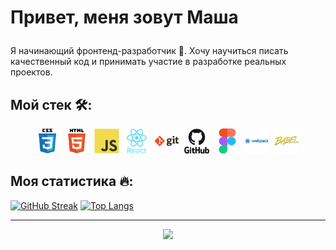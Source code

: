 # Привет, меня зовут Маша <img src="https://media.giphy.com/media/LrA52Vvwun7t0qVxYM/giphy.gif" alt="" width="100"/></p>
Я начинающий фронтенд-разработчик 🚀. Хочу научиться писать качественный код и принимать участие в разработке реальных проектов.

## Мой стек :hammer_and_wrench::
<div align="center">
    <img src="https://raw.githubusercontent.com/devicons/devicon/master/icons/css3/css3-original-wordmark.svg" width="40" height="40">&nbsp;
    <img src="https://raw.githubusercontent.com/devicons/devicon/master/icons/html5/html5-original-wordmark.svg" width="40" height="40">&nbsp;
    <img src="https://raw.githubusercontent.com/devicons/devicon/1119b9f84c0290e0f0b38982099a2bd027a48bf1/icons/javascript/javascript-original.svg" width="40" height="40">&nbsp;
    <img src="https://raw.githubusercontent.com/devicons/devicon/1119b9f84c0290e0f0b38982099a2bd027a48bf1/icons/react/react-original-wordmark.svg" width="40" height="40">&nbsp;
    <img src="https://raw.githubusercontent.com/devicons/devicon/master/icons/git/git-original-wordmark.svg" width="40" height="40">&nbsp;
    <img src="https://raw.githubusercontent.com/devicons/devicon/master/icons/github/github-original-wordmark.svg" width="40" height="40">&nbsp;
    <img src="https://raw.githubusercontent.com/devicons/devicon/master/icons/figma/figma-original.svg" width="40" height="40">&nbsp;
    <img src="https://raw.githubusercontent.com/devicons/devicon/1119b9f84c0290e0f0b38982099a2bd027a48bf1/icons/webpack/webpack-original-wordmark.svg" width="40" height="40">&nbsp;
    <img src="https://raw.githubusercontent.com/devicons/devicon/1119b9f84c0290e0f0b38982099a2bd027a48bf1/icons/babel/babel-original.svg" width="40" height="40">&nbsp;
</div>

 ## Моя статистика :fire::
  [![GitHub Streak](http://github-readme-streak-stats.herokuapp.com?user=MariiaGudkova&theme=synthwave&background=000000)](https://git.io/streak-stats)
  [![Top Langs](https://github-readme-stats.vercel.app/api/top-langs/?MariiaGudkova&layout=compact&theme=synthwave)](https://github.com/anuraghazra/github-readme-stats)
 
_____
<div align="center">
  <img src="https://media.giphy.com/media/cmCEsJZHYBPels360q/giphy.gif" width="150"/>
<div>
<div align="center">
  <img src="https://komarev.com/ghpvc/?username=MariiaGudkova&style=plastic-square&color=blueviolet" alt="" width="100"/>
</div>


